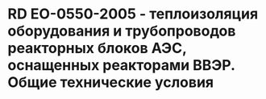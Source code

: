 # RD EO-0550-2005 - теплоизоляция оборудования и трубопроводов реакторных блоков АЭС, оснащенных реакторами ВВЭР. Общие технические условия
